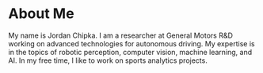 # About Me
My name is Jordan Chipka. I am a researcher at General Motors R&D working on advanced technologies for autonomous driving.
My expertise is in the topics of robotic perception, computer vision, machine learning, and AI.
In my free time, I like to work on sports analytics projects.
